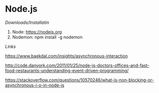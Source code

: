 # Node.js

<em>Downloads/Installatin</em>

1. Node: https://nodejs.org
2. Nodemon: npm install -g nodemon


<em>Links</em>

https://www.baekdal.com/insights/asynchronous-interaction

http://code.danyork.com/2011/01/25/node-js-doctors-offices-and-fast-food-restaurants-understanding-event-driven-programming/

https://stackoverflow.com/questions/10570246/what-is-non-blocking-or-asynchronous-i-o-in-node-js
